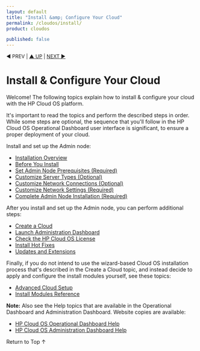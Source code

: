```yaml
---
layout: default
title: "Install &amp; Configure Your Cloud"
permalink: /cloudos/install/
product: cloudos

published: false
---
```

<!--PUBLISHED-->

<script> 

function PageRefresh { 
onLoad="window.refresh"
}

PageRefresh();

</script>

<p style="font-size: small;"> &#9664; PREV | <a href="/cloudos/">&#9650; UP</a> | <a href="/cloudos/install/overview/">NEXT &#9654;</a> </p>

# Install &amp; Configure Your Cloud

Welcome! The following topics explain how to install &amp; configure your cloud with the HP Cloud OS platform. 

It's important to read the topics and perform the described steps in order. While some steps are optional, 
the sequence that you'll follow in the HP Cloud OS Operational Dashboard user interface is significant, to ensure 
a proper deployment of your cloud. 

Install and set up the Admin node:

* [Installation Overview](/cloudos/install/overview/)
* [Before You Install](/cloudos/install/before-you-install/)
* [Set Admin Node Prerequisites (Required)](/cloudos/install/admin-node-prerequisites/)
* [Customize Server Types (Optional)](/cloudos/install/customize-server-types/)
* [Customize Network Connections (Optional)](/cloudos/install/customize-network-connections/)
* [Customize Network Settings (Required)](/cloudos/install/customize-network-settings/)
* [Complete Admin Node Installation (Required)](/cloudos/install/complete-admin-node-installation/)

After you install and set up the Admin node, you can perform additional steps:

* [Create a Cloud](/cloudos/install/create-cloud/) 
* [Launch Administration Dashboard](/cloudos/install/launch-admin-dashboard/)
* [Check the HP Cloud OS License](/cloudos/install/license/)
* [Install Hot Fixes](/cloudos/install/hot-fixes/)
* [Updates and Extensions](/cloudos/install/updates-and-extensions/)

Finally, if you do not intend to use the wizard-based Cloud OS installation process that's described in 
the Create a Cloud topic, and instead decide to apply and configure the install modules yourself, 
see these topics: 

* [Advanced Cloud Setup](/cloudos/install/advanced-cloud-setup/)
* [Install Modules Reference](/cloudos/install/install-modules-reference/)

**Note:** Also see the Help topics that are available in the Operational Dashboard and Administration Dashboard.  Website copies are available:

* [HP Cloud OS Operational Dashboard Help](/cloudos/manage/operational-dashboard/)
* [HP Cloud OS Administration Dashboard Help](/cloudos/manage/administration-dashboard/)

<a href="#top" style="padding:14px 0px 14px 0px; text-decoration: none;"> Return to Top &#8593; </a>

